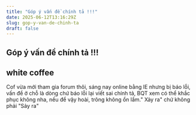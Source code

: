 ```yaml
---
title: "Góp ý vấn đề chính tả !!!"
date: 2025-06-12T13:16:29Z
slug: gop-y-van-de-chinh-ta
draft: false
---
```


## Góp ý vấn đề chính tả !!!

## white coffee

Cof vừa mới tham gia forum thôi, sáng nay online bằng IE nhưng bị báo lỗi, vấn đề ở chỗ là dòng chứ báo lỗi lại viết sai chính tả, BQT xem có thể khắc phục không nha, nếu để vậy hoài, trông không ổn lắm." Xảy ra" chứ không phải "Sảy ra"